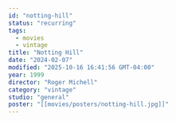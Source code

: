 ```yaml
---
id: "notting-hill"
status: "recurring"
tags:
  - movies
  - vintage
title: "Notting Hill"
date: "2024-02-07"
modified: "2025-10-16 16:41:56 GMT-04:00"
year: 1999
director: "Roger Michell"
category: "vintage"
studio: "general"
poster: "[[movies/posters/notting-hill.jpg]]"
---
```

